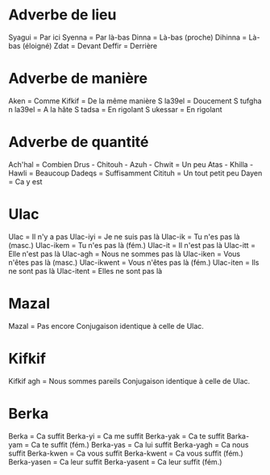 # Adverbe de lieu

Syagui = Par ici
Syenna = Par là-bas
Dinna = Là-bas (proche)
Dihinna = Là-bas (éloigné)
Zdat = Devant
Deffir = Derrière

# Adverbe de manière

Aken = Comme
Kifkif = De la même manière
S la39el = Doucement
S tufgha n la39el = A la hâte
S tadsa = En rigolant
S ukessar = En rigolant

# Adverbe de quantité

Ach'hal = Combien
Drus - Chitouh - Azuh - Chwit = Un peu
Atas - Khilla - Hawli = Beaucoup
Dadeqs = Suffisamment
Citituh = Un tout petit peu
Dayen = Ca y est

# Ulac

Ulac = Il n'y a pas
Ulac-iyi = Je ne suis pas là
Ulac-ik = Tu n'es pas là (masc.)
Ulac-ikem = Tu n'es pas là (fém.)
Ulac-it = Il n'est pas là
Ulac-itt = Elle n'est pas là
Ulac-agh = Nous ne sommes pas là
Ulac-iken = Vous n'êtes pas là (masc.)
Ulac-ikwent = Vous n'êtes pas là (fém.)
Ulac-iten = Ils ne sont pas là
Ulac-itent = Elles ne sont pas là

# Mazal

Mazal = Pas encore
Conjugaison identique à celle de Ulac.

# Kifkif

Kifkif agh = Nous sommes pareils
Conjugaison identique à celle de Ulac.

# Berka

Berka = Ca suffit
Berka-yi = Ca me suffit
Berka-yak = Ca te suffit
Barka-yam = Ca te suffit (fém.)
Berka-yas = Ca lui suffit
Berka-yagh = Ca nous suffit
Berka-kwen = Ca vous suffit
Berka-kwent = Ca vous suffit (fém.)
Berka-yasen = Ca leur suffit
Berka-yasent = Ca leur suffit (fém.)
